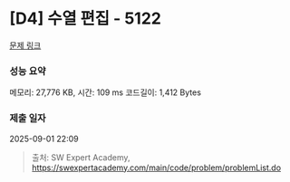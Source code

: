 # [D4] 수열 편집 - 5122 

[문제 링크](https://swexpertacademy.com/main/code/problem/problemDetail.do?contestProbId=AWTVuc46cSIDFAVT) 

### 성능 요약

메모리: 27,776 KB, 시간: 109 ms 코드길이: 1,412 Bytes

### 제출 일자

2025-09-01 22:09



> 출처: SW Expert Academy, https://swexpertacademy.com/main/code/problem/problemList.do